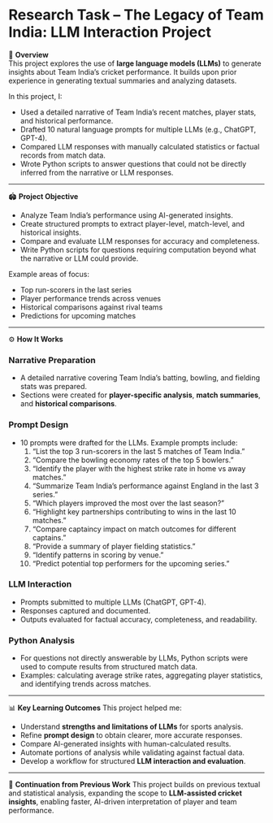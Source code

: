 # Research Task – The Legacy of Team India: LLM Interaction Project

📌 **Overview**  
This project explores the use of **large language models (LLMs)** to generate insights about Team India’s cricket performance. It builds upon prior experience in generating textual summaries and analyzing datasets.  

In this project, I:  

- Used a detailed narrative of Team India’s recent matches, player stats, and historical performance.  
- Drafted 10 natural language prompts for multiple LLMs (e.g., ChatGPT, GPT-4).  
- Compared LLM responses with manually calculated statistics or factual records from match data.  
- Wrote Python scripts to answer questions that could not be directly inferred from the narrative or LLM responses.  

---

🏟 **Project Objective**  
- Analyze Team India’s performance using AI-generated insights.  
- Create structured prompts to extract player-level, match-level, and historical insights.  
- Compare and evaluate LLM responses for accuracy and completeness.  
- Write Python scripts for questions requiring computation beyond what the narrative or LLM could provide.  

Example areas of focus:  

- Top run-scorers in the last series  
- Player performance trends across venues  
- Historical comparisons against rival teams  
- Predictions for upcoming matches  

---

⚙️ **How It Works**

### Narrative Preparation
- A detailed narrative covering Team India’s batting, bowling, and fielding stats was prepared.  
- Sections were created for **player-specific analysis**, **match summaries**, and **historical comparisons**.

### Prompt Design
- 10 prompts were drafted for the LLMs. Example prompts include:  
  1. “List the top 3 run-scorers in the last 5 matches of Team India.”  
  2. “Compare the bowling economy rates of the top 5 bowlers.”  
  3. “Identify the player with the highest strike rate in home vs away matches.”  
  4. “Summarize Team India’s performance against England in the last 3 series.”  
  5. “Which players improved the most over the last season?”  
  6. “Highlight key partnerships contributing to wins in the last 10 matches.”  
  7. “Compare captaincy impact on match outcomes for different captains.”  
  8. “Provide a summary of player fielding statistics.”  
  9. “Identify patterns in scoring by venue.”  
  10. “Predict potential top performers for the upcoming series.”  

### LLM Interaction
- Prompts submitted to multiple LLMs (ChatGPT, GPT-4).  
- Responses captured and documented.  
- Outputs evaluated for factual accuracy, completeness, and readability.

### Python Analysis
- For questions not directly answerable by LLMs, Python scripts were used to compute results from structured match data.  
- Examples: calculating average strike rates, aggregating player statistics, and identifying trends across matches.

---

📊 **Key Learning Outcomes**
This project helped me:

- Understand **strengths and limitations of LLMs** for sports analysis.  
- Refine **prompt design** to obtain clearer, more accurate responses.  
- Compare AI-generated insights with human-calculated results.  
- Automate portions of analysis while validating against factual data.  
- Develop a workflow for structured **LLM interaction and evaluation**.  

---

🔗 **Continuation from Previous Work**
This project builds on previous textual and statistical analysis, expanding the scope to **LLM-assisted cricket insights**, enabling faster, AI-driven interpretation of player and team performance.
